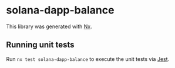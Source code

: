 # solana-dapp-balance

This library was generated with [Nx](https://nx.dev).

## Running unit tests

Run `nx test solana-dapp-balance` to execute the unit tests via [Jest](https://jestjs.io).
